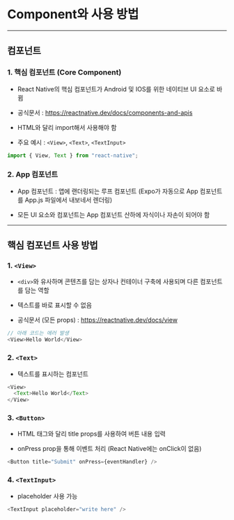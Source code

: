 # Component와 사용 방법

---

## 컴포넌트

### 1. 핵심 컴포넌트 (Core Component)

- React Native의 핵심 컴포넌트가 Android 및 IOS를 위한 네이티브 UI 요소로 바뀜

- 공식문서 : https://reactnative.dev/docs/components-and-apis

- HTML와 달리 import해서 사용해야 함

- 주요 예시 : `<View>`, `<Text>`, `<TextInput>`

```js
import { View, Text } from "react-native";
```

### 2. App 컴포넌트

- App 컴포넌트 : 앱에 랜더링되는 루프 컴포넌트 (Expo가 자동으로 App 컴포넌트를 App.js 파일에서 내보네서 렌더링)

- 모든 UI 요소와 컴포넌트는 App 컴포넌트 산하에 자식이나 자손이 되어야 함

---

## 핵심 컴포넌트 사용 방법

### 1. `<View>`

- `<div>`와 유사하며 콘텐츠를 담는 상자나 컨테이너 구축에 사용되며 다른 컴포넌트를 담는 역할

- 텍스트를 바로 표시할 수 없음

- 공식문서 (모든 props) : https://reactnative.dev/docs/view

```js
// 아래 코드는 에러 발생
<View>Hello World</View>
```

### 2. `<Text>`

- 텍스트를 표시하는 컴포넌트

```js
<View>
  <Text>Hello World</Text>
</View>
```

### 3. `<Button>`

- HTML 태그와 달리 title props를 사용하여 버튼 내용 입력

- onPress prop을 통해 이벤트 처리 (React Native에는 onClick이 없음)

```js
<Button title="Submit" onPress={eventHandler} />
```

### 4. `<TextInput>`

- placeholder 사용 가능

```js
<TextInput placeholder="write here" />
```
